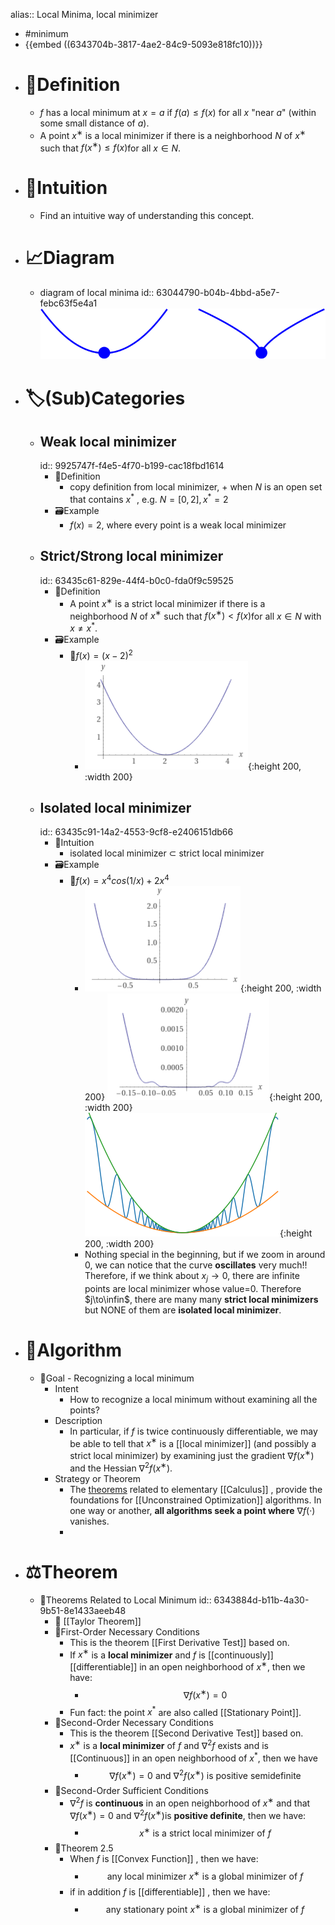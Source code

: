 alias:: Local Minima, local minimizer

- #minimum
- {{embed ((6343704b-3817-4ae2-84c9-5093e818fc10))}}
- # 📝Definition
	- $f$ has a local minimum at $x=a$ if $f(a)\leq f(x)$ for all $x$ "near $a$" (within some small distance of $a$).
	- A point $x^∗$ is a local minimizer if there is a neighborhood $N$ of $x^∗$ such that $f(x^∗) ≤ f(x)$for all $x ∈ N$.
- # 🧠Intuition
	- Find an intuitive way of understanding this concept.
- # 📈Diagram
	- diagram of local minima
	  id:: 63044790-b04b-4bbd-a5e7-febc63f5e4a1
	  ![local minima](../assets/local_minima.svg)
- # 🏷(Sub)Categories
	- ## Weak local minimizer
	  id:: 9925747f-f4e5-4f70-b199-cac18fbd1614
		- 📝Definition
			- copy definition from local minimizer, + when $N$​ is an open set that contains $x^*$​​ , e.g. $N=[0,2], x^*=2$​
		- 🗃Example
			- $f(x)=2$​, where every point is a weak local minimizer
	- ## Strict/Strong local minimizer
	  id:: 63435c61-829e-44f4-b0c0-fda0f9c59525
		- 📝Definition
			- A point $x^∗$​​ is a strict local minimizer if there is a neighborhood $N$​​ of $x^∗$​​ such that $f(x^∗) < f(x)$​​for all $x ∈ N$ with $x\neq x^*$​​​.
		- 🗃Example
			- 📌$f(x)=(x-2)^2$
				- ![name](../assets/strict_local_minimizer.png){:height 200, :width 200}
	- ## Isolated local minimizer
	  id:: 63435c91-14a2-4553-9cf8-e2406151db66
		- 🧠Intuition
			- isolated local minimizer $\subset$​​ strict local minimizer
		- 🗃Example
			- 📌$f(x)=x^4cos(1/x)+2x^4$
				- ![name](../assets/Isolated_local_minimizer_1.png){:height 200, :width 200}
				  ![name](../assets/Isolated_local_minimizer_2.png){:height 200, :width 200}
				  ![name](../assets/Isolated_local_minimizer_3.png){:height 200, :width 200}
				- Nothing special in the beginning, but if we zoom in around 0, we can notice that the curve **oscillates** very much!! Therefore, if we think about $x_j\to0$, there are infinite points are local minimizer whose value=0. Therefore $j\to\infin$​, there are many many **strict local minimizers** but NONE of them are **isolated local minimizer**.
- # 🐍Algorithm
	- 📌Goal - Recognizing a local minimum
		- Intent
			- How to recognize a local minimum without examining all the points?
		- Description
			- In particular, if $f$ is twice continuously differentiable, we may be able to tell that $x^∗$ is a [[local minimizer]] (and possibly a strict local minimizer) by examining just the gradient $\nabla f(x^∗)$ and the Hessian $\nabla^2 f(x^∗)$.
		- Strategy or Theorem
			- The [theorems](((6343884d-b11b-4a30-9b51-8e1433aeeb48))) related to elementary [[Calculus]] , provide the foundations for [[Unconstrained Optimization]] algorithms. In one way or another, **all algorithms seek a point where** $\nabla f(·)$ vanishes.
			-
- # ⚖Theorem
	- 📌Theorems Related to Local Minimum
	  id:: 6343884d-b11b-4a30-9b51-8e1433aeeb48
		- 📌 [[Taylor Theorem]]
		- 📌First-Order Necessary Conditions
			- This is the theorem [[First Derivative Test]] based on.
			- If $x^∗$ is a **local minimizer** and $f$ is [[continuously]] [[differentiable]] in an open neighborhood of $x^∗$, then we have:
				- $$
				  \nabla f(x^∗) = 0
				  $$
			- Fun fact: the point $x^*$ are also called [[Stationary Point]].
		- 📌Second-Order Necessary Conditions
			- This is the theorem [[Second Derivative Test]] based on.
			- $x^∗$ is a **local minimizer** of $f$ and $\nabla^2 f$ exists and is [[Continuous]] in an open neighborhood of $x^*$​, then we have
				- $$
				  \nabla f(x^∗) = 0 \text{ and }∇^2 f(x^∗) \text{ is positive semidefinite}
				  $$
		- 📌Second-Order Sufficient Conditions
			- $\nabla^2 f$ is **continuous** in an open neighborhood of $x^∗$ and that $∇ f(x^∗)= 0$ and $∇^2 f(x^∗)$​ is **positive definite**, then we have:
				- $$
				  x^∗ \text{ is a strict local minimizer of }f
				  $$
		- 📌Theorem 2.5
			- When $f$ is [[Convex Function]] , then we have:
				- $$
				  \text{any local minimizer }x^∗ \text{ is a global minimizer of }f
				  $$
			- if in addition $f$ is [[differentiable]] , then we have:
				- $$
				  \text{any stationary point } x^∗\text{ is a global minimizer of }f
				  $$